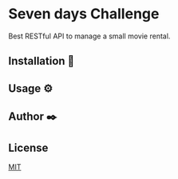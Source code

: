 # Seven days Challenge

Best RESTful API to manage a small movie rental.

## Installation 🔧


## Usage ⚙️


## Author ✒️


## License
[MIT](https://choosealicense.com/licenses/mit/)